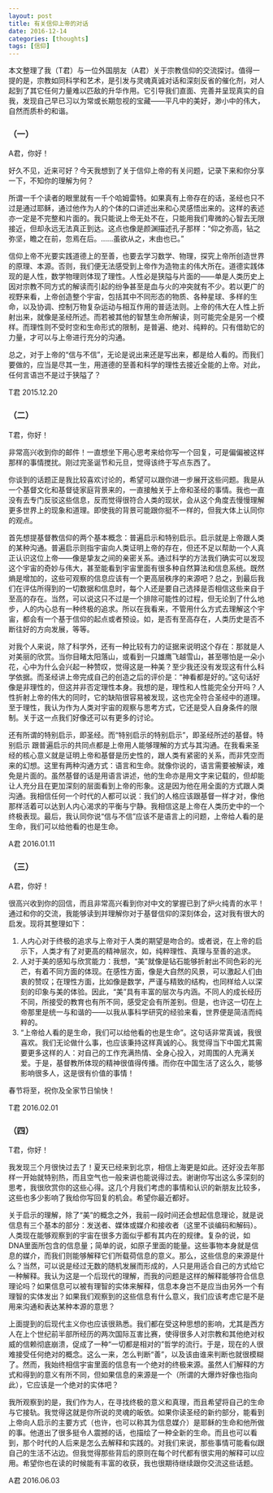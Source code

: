 ```yaml
---
layout: post
title: 有关信仰上帝的对话
date: 2016-12-14
categories: [thoughts]
tags: [信仰]
---
```


本文整理了我（T君）与一位外国朋友（A君）关于宗教信仰的交流探讨。值得一提的是，宗教如同科学和艺术，是引发与灵魂真诚对话和深刻反省的催化剂，对人起到了其它任何力量难以匹敌的升华作用。它引导我们直面、完善并呈现真实的自我，发现自己早已习以为常或长期忽视的宝藏——平凡中的美好，渺小中的伟大，自然而质朴的和谐。

### （一）

A君，你好！

好久不见，近来可好？今天我想到了关于信仰上帝的有关问题，记录下来和你分享一下，不知你的理解为何？ 

所谓一千个读者的眼里就有一千个哈姆雷特。如果真有上帝存在的话，圣经也只不过是通过耶稣，通过他作为人的个体的口讲述出来和心灵感悟出来的。这样的表述亦一定是不完整和片面的。我只能说上帝无处不在，只能用我们卑微的心智去无限接近，但却永远无法真正到达。这点也像是颜渊描述孔子那样：“仰之弥高，钻之弥坚，瞻之在前，忽焉在后。……虽欲从之，末由也已。”

信仰上帝不光要实践道德上的至善，也要去学习数学、物理，探究上帝所创造世界的原理、本源。否则，我们便无法感受到上帝作为造物主的伟大所在。道德实践体现的是人性，数学物理则体现了理性。人性必是狭隘与片面的——单是人类历史上因对宗教不同方式的解读而引起的纷争甚至是血与火的冲突就有不少。若以更广的视野来看，上帝创造整个宇宙，包括其中不同形态的物质、各种星球、多样的生命，以及协调、控制万物复杂运动与相互作用的普适法则。上帝的伟大在人性上折射出来，就像是圣经所述。而若被其他的智慧生命所解读，则可能完全是另一个模样。而理性则不受时空和生命形式的限制，是普遍、绝对、纯粹的。只有借助它的力量，才可以与上帝进行充分的沟通。

总之，对于上帝的“信与不信”，无论是说出来还是写出来，都是给人看的。而我们要做的，应当是尽其一生，用道德的至善和科学的理性去接近全能的上帝。对此，任何言语岂不是过于狭隘了？

T君 2015.12.20

### （二）

T君，你好！

非常高兴收到你的邮件！一直想坐下用心思考来给你写一个回复，可是偏偏被这样那样的事情搅扰。刚过完圣诞节和元旦，觉得该终于写点东西了。

你谈到的话题正是我比较喜欢讨论的，希望可以跟你进一步展开这些问题。我是从一个基督文化和基督徒家庭背景来的，一直接触关于上帝和圣经的事情。我也一直没有去专门反驳这些信息，反而觉得很符合人类的现状，会从这个角度去慢慢理解更多世界上的现象和道理。即使我的背景可能跟你挺不一样的，但我大体上认同你的观点。

首先想提基督教信仰的两个基本概念：普遍启示和特别启示。启示就是上帝跟人类的某种沟通。普遍启示则指宇宙向人类证明上帝的存在，但还不足以帮助一个人真正认识这位上帝——像是挚友之间的亲密关系。通过科学的方法我们确实可以发现这个宇宙的奇妙与伟大，甚至能看到宇宙里面有很多种自然算法和信息系统。既然熵是增加的，这些可观察的信息应该有一个更高层秩序的来源吧？总之，到最后我们在评估所得到的一切数据和信息时，每个人还是要自己选择是否相信这些来自于至高的存在。当然，可以说这只不过是一个排除可能性的过程，但无论到了什么地步，人的内心总有一种终极的追求。所以在我看来，不管用什么方式去理解这个宇宙，都会有一个基于信仰的起点或者预设。如，是否有至高存在，人类历史是否不断往好的方向发展，等等。

对我个人来说，除了科学外，还有一种比较有力的证据来说明这个存在：那就是人对美丽的欣赏。当你目睹太阳落山，或看到一只雄鹰飞越雪山，甚至哪怕是一朵小花，心中为什么会兴起一种赞叹，觉得这是一种美？至少我还没有发现这有什么科学依据。而圣经讲上帝完成自己的创造之后的评价是：“神看都是好的。”这句话好像是非理性的，但这并非否定理性本身。我想的是，理性和人性能完全分开吗？人性折射上帝的伟大的同时，它的缺陷很容易被发现，这也完全符合圣经中的道理。至于理性，我认为作为人类对宇宙的观察与思考方式，它还是受人自身条件的限制。关于这一点我们好像还可以有更多的讨论。

还有所谓的特别启示，即圣经。而“特别启示的特别启示”，即圣经所述的基督。特别启示 跟普遍启示的共同点都是上帝用人能够理解的方式与其沟通。在我看来圣经的核心意义就是证明上帝和基督是历史性的，跟人类有紧密的关系，而非凭空而来的幻想。这里有两种沟通方式：语言和生命。就像你说的，语言需要被解读，难免是片面的。虽然基督的话是用语言讲述，他的生命亦是用文字来记载的，但却能让人充分且在更加深刻的层面看到上帝的形象。这是因为他在用全面的方式跟人类沟通。我相信任何一个时代的人都可以说：我们的人格应该跟基督一样才对，像他那样活着可以达到人内心渴求的平衡与宁静。我相信这是上帝在人类历史中的一个终极表现。最后，我认同你说“信与不信”应该不是语言上的问题，上帝给人看的是生命，我们可以给他看的也是生命。

A君 2016.01.11

### （三）

A君，你好！

很高兴收到你的回信，而且非常高兴看到你对中文的掌握已到了炉火纯青的水平！通过和你的交流，我能够读到并理解你对于基督信仰的深刻体会，这对我有很大的启发。现将其整理如下：

1. 人内心对于终极的追求与上帝对于人类的期望是吻合的。或者说，在上帝的启示下，人类才有了对更高的精神层次，如，纯粹理性、真理与至善的追求。
2. 人对于美的感知与欣赏能力：我想，“美”就像是钻石能够折射出不同色彩的光芒，有着不同方面的体现。在感性方面，像是大自然的风景，可以激起人们由衷的赞叹；在理性方面，比如像是数学，严谨与精致的结构，也同样给人以深刻的印象与美的体验。因此，“美”具有丰富的层次与内涵。不同人的成长经历不同，所接受的教育也有所不同，感受定会有所差别。但是，也许这一切在上帝那里是统一与和谐的——以我从事科学研究的经验来看，世界便是简洁而纯粹的。
3. “上帝给人看的是生命，我们可以给他看的也是生命”。这句话非常真诚，我很喜欢。我们无论做什么事，也应该秉持这样真诚的心。我觉得当下中国尤其需要更多这样的人：对自己的工作充满热情、全身心投入，对周围的人充满关爱。于是，基督教所体现的精神很值得传播。而你在中国生活了这么久，能够影响很多人，这是很有价值的事情！

春节将至，祝你及全家节日愉快！

T君 2016.02.01

### （四）

T君，你好！

我发现三个月很快过去了！夏天已经来到北京，相信上海更是如此。还好没去年那样一开始就特别热，而且空气也一般来讲也能说得过去。谢谢你写出这么多深刻的思考，我很欣赏你的这些心得。这几个月我们考虑的事情和认识的新朋友比较多，这些也多少影响了我给你写回复的机会。希望你最近都好。

关于启示的理解，除了“美”的概念之外，我前一段时间还会想起信息理论，就是说信息有三个基本的部分：发送者、媒体或媒介和接收者（这里不谈编码和解码）。人类现在能够观察到的宇宙在很多方面似乎都有其内在的规律。复杂的说，如DNA里面所包含的信息量；简单的说，如原子里面的能量。这些事物本身就是信息的媒介，而我们则能够解释它们所载荷信息的意义。那么，这些信息的来源是什么？当然，可以说是经过无数的随机发展而形成的，人只是用适合自己的方式给它一种解释。我认为这是一个后现代的理解，而我的问题是这样的解释能够符合信息理论吗？如果信息可以被有理智的实体来解释，信息本身岂不是应当由另外一个有理智的实体发出？如果我们观察到的这些信息有什么意义，我们应该考虑它是不是用来沟通和表达某种本源的意思？

上面提到的后现代主义你也应该很熟悉。我们都在受这种思想的影响，尤其是西方人在上个世纪前半部所经历的两次国际互害比赛，使得很多人对宗教和其他绝对权威的信赖彻底崩溃，促成了一种“一切都是相对的”哲学的流行。于是，现在的人很难接受任何绝对的概念。这么一来，怎么判断“善”，以及该由谁来判断也就很模糊了。然而，我始终相信宇宙里面的信息有一个绝对的终极来源。虽然人们解释的方式和得到的意义有所不同，但如果信息的来源是一个（所谓的大爆炸好像也指向此），它应该是一个绝对的实体吧？

我所观察到的是，我们作为人，在寻找终极的意义和真理，而且希望将自己的生命与它接轨。我觉得这就是你所说的灵魂的皈依。如果你读圣经的新约部分，能看到上帝向人启示的主要方式（也许，也可以称其为信息媒介）是耶稣的生命和他所做的事。他道出了很多挺令人震撼的话，也描绘了一种全新的生命。而且也可以看到，那个时代的人后来是怎么去解释和实践的。对我们来说，那些事情可能看似跟自己的生活不沾边。但我觉得那些背后的原则在每个时代都有很实用的解释可以应用。希望你也在读的时候能有丰富的收获，我也很期待继续跟你交流这些话题。

A君 2016.06.03
